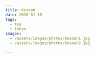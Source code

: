 ```yaml
---
title: Kosoan
date: 2020-01-18
tags:
  - tea
  - tokyo
images:
  - /assets/images/photos/kosoan1.jpg
  - /assets/images/photos/kosoan2.jpg

---
```

